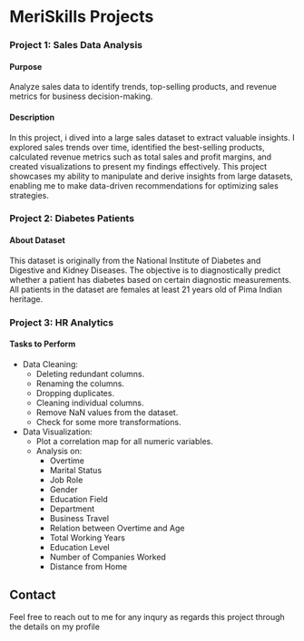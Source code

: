 # MeriSkills Projects

### Project 1: Sales Data Analysis
#### Purpose
Analyze sales data to identify trends, top-selling products, and revenue metrics for business decision-making.

#### Description
In this project, i dived into a large sales dataset to extract valuable insights. I explored sales trends over time, identified the best-selling products, calculated revenue metrics such as total sales and profit margins, and created visualizations to present my findings effectively. This project showcases my ability to manipulate and derive insights from large datasets, enabling me to make data-driven recommendations for optimizing sales strategies.

### Project 2: Diabetes Patients
#### About Dataset
This dataset is originally from the National Institute of Diabetes and Digestive and Kidney Diseases. The objective is to diagnostically predict whether a patient has diabetes based on certain diagnostic measurements. All patients in the dataset are females at least 21 years old of Pima Indian heritage.

### Project 3: HR Analytics
#### Tasks to Perform
- Data Cleaning:
  - Deleting redundant columns.
  - Renaming the columns.
  - Dropping duplicates.
  - Cleaning individual columns.
  - Remove NaN values from the dataset.
  - Check for some more transformations.
- Data Visualization:
  - Plot a correlation map for all numeric variables.
  - Analysis on:
    - Overtime
    - Marital Status
    - Job Role
    - Gender
    - Education Field
    - Department
    - Business Travel
    - Relation between Overtime and Age
    - Total Working Years
    - Education Level
    - Number of Companies Worked
    - Distance from Home


## Contact
Feel free to reach out to me for any inqury as regards this project through the details on my profile

